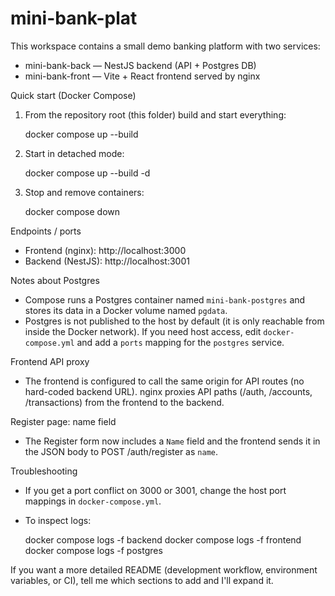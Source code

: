 mini-bank-plat
=================

This workspace contains a small demo banking platform with two services:

- mini-bank-back — NestJS backend (API + Postgres DB)
- mini-bank-front — Vite + React frontend served by nginx

Quick start (Docker Compose)

1. From the repository root (this folder) build and start everything:

   docker compose up --build

2. Start in detached mode:

   docker compose up --build -d

3. Stop and remove containers:

   docker compose down

Endpoints / ports

- Frontend (nginx): http://localhost:3000
- Backend (NestJS): http://localhost:3001

Notes about Postgres

- Compose runs a Postgres container named `mini-bank-postgres` and stores its data in a Docker volume named `pgdata`.
- Postgres is not published to the host by default (it is only reachable from inside the Docker network). If you need host access, edit `docker-compose.yml` and add a `ports` mapping for the `postgres` service.

Frontend API proxy

- The frontend is configured to call the same origin for API routes (no hard-coded backend URL). nginx proxies API paths (/auth, /accounts, /transactions) from the frontend to the backend.

Register page: name field

- The Register form now includes a `Name` field and the frontend sends it in the JSON body to POST /auth/register as `name`.

Troubleshooting

- If you get a port conflict on 3000 or 3001, change the host port mappings in `docker-compose.yml`.
- To inspect logs:

  docker compose logs -f backend
  docker compose logs -f frontend
  docker compose logs -f postgres

If you want a more detailed README (development workflow, environment variables, or CI), tell me which sections to add and I'll expand it.
